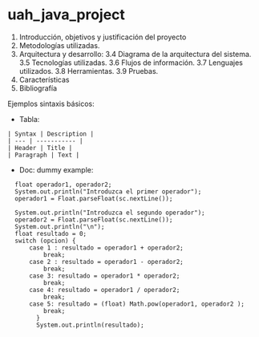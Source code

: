 # uah_java_project

1. Introducción, objetivos y justificación del proyecto
2. Metodologías utilizadas.
3. Arquitectura y desarrollo:
  3.4 Diagrama de la arquitectura del sistema.
  3.5 Tecnologías utilizadas.
  3.6 Flujos de información.
  3.7 Lenguajes utilizados.
  3.8 Herramientas.
  3.9 Pruebas.
4. Características
5. Bibliografía


Ejemplos sintaxis básicos:


* Tabla:

```
| Syntax | Description |
| --- | ----------- |
| Header | Title |
| Paragraph | Text |
```

* Doc: dummy example:

```
  float operador1, operador2;
  System.out.println("Introduzca el primer operador");
  operador1 = Float.parseFloat(sc.nextLine());

  System.out.println("Introduzca el segundo operador");
  operador2 = Float.parseFloat(sc.nextLine());
  System.out.println("\n");
  float resultado = 0;
  switch (opcion) {
      case 1 : resultado = operador1 + operador2;
          break;
      case 2 : resultado = operador1 - operador2;
          break;
      case 3: resultado = operador1 * operador2;
          break;
      case 4: resultado = operador1 / operador2;
          break;
      case 5: resultado = (float) Math.pow(operador1, operador2 );
          break;
        }
        System.out.println(resultado);
```
